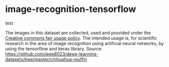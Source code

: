 # image-recognition-tensorflow

test

The images in this dataset are collected, used and provided under the [Creative commons fair usage policy](https://guides.library.stonybrook.edu/copyright). The intended usage is, for scientific research in the area of image recognition using artificial neural networks, by using the tensorflow and keras library.
Source: https://github.com/ieee8023/deep-learning-datasets/tree/master/chihuahua-muffin